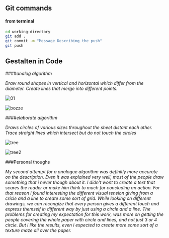 ## Git commands


#### from terminal
```bash
cd working-directory
git add .  
git commit -m "Message Describing the push"
git push
```

## Gestalten in Code 


####_analog algorithm_

_Draw round shapes in vertical and horizontal which differ from the diameter.
Create lines that merge into different points._









![01](https://cloud.githubusercontent.com/assets/23034957/19771416/2c6749a4-9c63-11e6-8571-091066470f56.jpg)

![bozze](https://cloud.githubusercontent.com/assets/23034957/19812070/63ff4692-9d34-11e6-8252-78d4d66a9d92.jpg)



####_elaborate algorithm_

_Draws circles of various sizes throughout the sheet distant each other. Trace straight lines which intersect but do not touch the circles_ 


![tree](https://cloud.githubusercontent.com/assets/23034957/19840120/91989d8a-9eef-11e6-97c8-a81572c9b18f.png)

![tree2](https://cloud.githubusercontent.com/assets/23034957/19840140/35f40414-9ef0-11e6-82e5-1ec8bb260499.png)

###Personal thoughs

_My second attempt for a analogue algorithm was definitly more accurate on the description. Even it was explained very well, most of the people draw something that i never though about it. I didn't wont to create a text that scares the reader or make him think to much for concluding an action. For that reason i found interesting the different visual tension giving from a cricle and a line to create some sort of grid. While looking on different drawings, we can recongize that every person gives a different touch and express themself in different way by just using a circle and a line. The problems for creating my expectation for this work, was more on getting the people covering the whole paper with circle and lines, and not just 3 or 4 circle. But i like the results, even i expected to create more some sort of a texture maze all over the paper._ 








 

